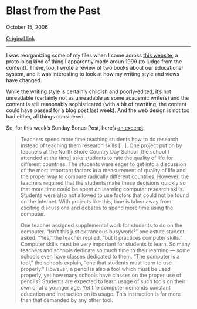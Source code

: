 Blast from the Past
===================

October 15, 2006

[Original link](http://www.aaronsw.com/weblog/schooltool)

* * * * *

I was reorganizing some of my files when I came across [this
website](http://www.aaronsw.com/soapbox/), a proto-blog kind of thing I
apparently made aroun 1999 (to judge from the content). There, too, I
wrote a review of two books about our educational system, and it was
interesting to look at how my writing style and views have changed.

While the writing style is certainly childish and poorly-edited, it’s
not unreadable (certainly not as unreadable as some academic writers)
and the content is still reasonably sophisticated (with a bit of
rewriting, the content could have passed for a blog post last week). And
the web design is not too bad either, all things considered.

So, for this week’s Sunday Bonus Post, here’s [an
excerpt](http://www.aaronsw.com/soapbox/compclass.html):

> Teachers spend more time teaching students how to do research instead
> of teaching them research skills […]. One project put on by teachers
> at the North Shore Country Day School [the school I attended at the
> time] asks students to rate the quality of life for different
> countries. The students were eager to get into a discussion of the
> most important factors in a measurement of quality of life and the
> proper way to compare radically different countries. However, the
> teachers required that the students make these decisions quickly so
> that more time could be spent on learning computer research skills.
> Students were also not allowed to use factors that could not be found
> on the Internet. With projects like this, time is taken away from
> exciting discussions and debates to spend more time using the
> computer.
>
> One teacher assigned supplemental work for students to do on the
> computer. “Isn’t this just extraneous busywork?” one astute student
> asked. “Yes,” the teacher replied, “but it practices computer skills.”
> Computer skills must be very important for students to learn. So many
> teachers and schools dedicate so much time to their learning — some
> schools even have classes dedicated to them. “The computer is a tool,”
> the schools explain, “one that students must learn to use properly.”
> However, a pencil is also a tool which must be used properly, yet how
> many schools have classes on the proper use of pencils? Students are
> expected to learn usage of such tools on their own or at a younger
> age. Yet the computer demands constant education and instruction on
> its usage. This instruction is far more than that demanded by any
> other tool.
